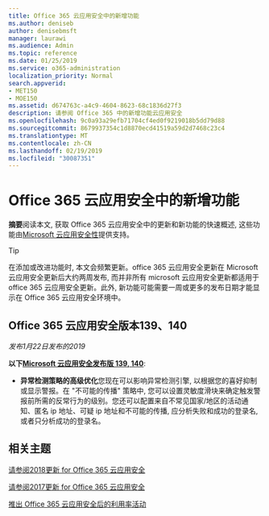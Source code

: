 ```yaml
---
title: Office 365 云应用安全中的新增功能
ms.author: deniseb
author: denisebmsft
manager: laurawi
ms.audience: Admin
ms.topic: reference
ms.date: 01/25/2019
ms.service: o365-administration
localization_priority: Normal
search.appverid:
- MET150
- MOE150
ms.assetid: d674763c-a4c9-4604-8623-68c1836d27f3
description: 请参阅 Office 365 中的新增功能云应用安全
ms.openlocfilehash: 9c0a93a29efb71704cf4ed0f9219018b5dd79d88
ms.sourcegitcommit: 8679937354c1d8870ecd41519a59d2d7468c23c4
ms.translationtype: MT
ms.contentlocale: zh-CN
ms.lasthandoff: 02/19/2019
ms.locfileid: "30087351"
---
```

# <a name="what-is-new-in-office-365-cloud-app-security"></a>Office 365 云应用安全中的新增功能

**摘要**阅读本文, 获取 Office 365 云应用安全中的更新和新功能的快速概述, 这些功能由[Microsoft 云应用安全性](https://aka.ms/whatiscas)提供支持。
  
> [!TIP]
> 在添加或改进功能时, 本文会频繁更新。office 365 云应用安全更新在 Microsoft 云应用安全更新后大约两周发布, 而并非所有 microsoft 云应用安全更新都适用于 office 365 云应用安全更新。此外, 新功能可能需要一周或更多的发布日期才能显示在 Office 365 云应用安全环境中。

## <a name="office-365-cloud-app-security-releases-139-140"></a>Office 365 云应用安全版本139、140

*发布1月22日发布的2019*

**以下[Microsoft 云应用安全发布版 139, 140](https://docs.microsoft.com/cloud-app-security/release-notes#cloud-app-security-release-139-140)**:

- **异常检测策略的高级优化**您现在可以影响异常检测引擎, 以根据您的喜好抑制或显示警报。在 "不可能的传播" 策略中, 您可以设置灵敏度滑块来确定触发警报前所需的反常行为的级别。您还可以配置来自不常见国家/地区的活动通知、匿名 ip 地址、可疑 ip 地址和不可能的传播, 应分析失败和成功的登录名, 或者只分析成功的登录名。 

## <a name="related-topics"></a>相关主题

[请参阅2018更新 for Office 365 云应用安全](new-in-office-365-cas-2018.md)

[请参阅2017更新 for Office 365 云应用安全](new-in-office-365-cas-2017.md)
    
[推出 Office 365 云应用安全后的利用率活动](utilization-activities-for-ocas.md)